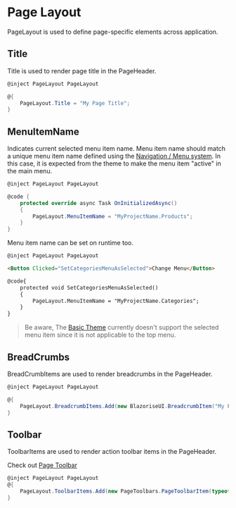 # Page Layout
PageLayout is used to define page-specific elements across application. 


## Title
Title is used to render page title in the PageHeader.

```csharp
@inject PageLayout PageLayout

@{
    PageLayout.Title = "My Page Title";
}
```

## MenuItemName
Indicates current selected menu item name. Menu item name should match a unique menu item name defined using the [Navigation / Menu system](../Blazor/Navigation-Menu.md). In this case, it is expected from the theme to make the menu item "active" in the main menu. 

```csharp
@inject PageLayout PageLayout

@code {
    protected override async Task OnInitializedAsync()
    {
        PageLayout.MenuItemName = "MyProjectName.Products";
    }
}
```

Menu item name can be set on runtime too.

```html
@inject PageLayout PageLayout

<Button Clicked="SetCategoriesMenuAsSelected">Change Menu</Button>

@code{
    protected void SetCategoriesMenuAsSelected()
    {
        PageLayout.MenuItemName = "MyProjectName.Categories";
    }
}
```

> Be aware, The [Basic Theme](../Blazor/Basic-Theme.md) currently doesn't support the selected menu item since it is not applicable to the top menu. 

## BreadCrumbs
BreadCrumbItems are used to render breadcrumbs in the PageHeader.
```csharp
@inject PageLayout PageLayout

@{
    PageLayout.BreadcrumbItems.Add(new BlazoriseUI.BreadcrumbItem("My Page", "/my-page")); 
}
```

## Toolbar
ToolbarItems are used to render action toolbar items in the PageHeader.

Check out [Page Toolbar](https://docs.abp.io/en/abp/latest/UI/Blazor/Page-Header#page-toolbar)

```csharp
@inject PageLayout PageLayout
@{
    PageLayout.ToolbarItems.Add(new PageToolbars.PageToolbarItem(typeof(MyButtonComponent)));
}
```